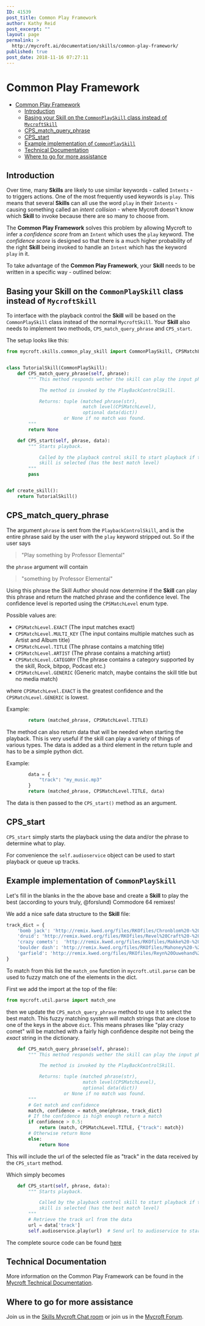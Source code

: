```yaml
---
ID: 41539
post_title: Common Play Framework
author: Kathy Reid
post_excerpt: ""
layout: page
permalink: >
  http://mycroft.ai/documentation/skills/common-play-framework/
published: true
post_date: 2018-11-16 07:27:11
---
```

# Common Play Framework

- [Common Play Framework](#common-play-framework)
  * [Introduction](#introduction)
  * [Basing your Skill on the `CommonPlaySkill` class instead of `MycroftSkill`](#basing-your-skill-on-the-commonplayskill-class-instead-of-mycroftskill)
  * [CPS_match_query_phrase](#cps-match-query-phrase)
  * [CPS_start](#cps-start)
  * [Example implementation of `CommonPlaySkill`](#example-implementation-of-commonplayskill)
  * [Technical Documentation](#technical-documentation)
  * [Where to go for more assistance](#where-to-go-for-more-assistance)


## Introduction

Over time, many **Skills** are likely to use similar keywords - called `Intents` - to triggers actions. One of the most frequently used keywords is `play`. This means that several **Skills** can all use the word `play` in their `Intents` - causing something called an _intent collision_ - where Mycroft doesn't know which **Skill** to invoke because there are so many to choose from.

The **Common Play Framework** solves this problem by allowing Mycroft to infer a _confidence score_ from an `Intent` which uses the `play` keyword. The _confidence score_ is designed so that there is a much higher probability of the right **Skill** being invoked to handle an `Intent` which has the keyword `play` in it.

To take advantage of the **Common Play Framework**, your **Skill** needs to be written in a specific way - outlined below:


## Basing your Skill on the `CommonPlaySkill` class instead of `MycroftSkill`

To interface with the playback control the **Skill** will be based on the `CommonPlaySkill` class instead of the normal `MycroftSkill`. Your **Skill** also needs to implement two methods, `CPS_match_query_phrase` and `CPS_start`.

The setup looks like this:

```python
from mycroft.skills.common_play_skill import CommonPlaySkill, CPSMatchLevel


class TutorialSkill(CommonPlaySkill):
    def CPS_match_query_phrase(self, phrase):
        """ This method responds wether the skill can play the input phrase.

            The method is invoked by the PlayBackControlSkill.

            Returns: tuple (matched phrase(str),
                            match level(CPSMatchLevel),
                            optional data(dict))
                     or None if no match was found.
        """
        return None

    def CPS_start(self, phrase, data):
        """ Starts playback.

            Called by the playback control skill to start playback if the
            skill is selected (has the best match level)
        """
        pass


def create_skill():
    return TutorialSkill()
```


## CPS_match_query_phrase

The argument `phrase` is sent from the `PlaybackControlSkill`, and is the entire phrase said by the user with the `play` keyword stripped out. So if the user says

> "Play something by Professor Elemental"

the `phrase` argument will contain

> "something by Professor Elemental"

Using this phrase the Skill Author should now determine if the **Skill** can play this phrase and return the matched phrase and the confidence level. The confidence level is reported using the `CPSMatchLevel` enum type.

Possible values are:

- `CPSMatchLevel.EXACT` (The input matches exact)
- `CPSMatchLevel.MULTI_KEY` (The input contains multiple matches such as Artist and Album title)
- `CPSMatchLevel.TITLE` (The phrase contains a matching title)
- `CPSMatchLevel.ARTIST` (The phrase contains a matching artist)
- `CPSMatchLevel.CATEGORY` (The phrase contains a category supported by the skill, Rock, bitpop, Podcast etc.)
- `CPSMatchLevel.GENERIC` (Generic match, maybe contains the skill title but no media match)

where `CPSMatchLevel.EXACT` is the greatest confidence and the `CPSMatchLevel.GENERIC` is lowest.

Example:
```python
        return (matched_phrase, CPSMatchLevel.TITLE)
```

The method can also return data that will be needed when starting the playback. This is very useful if the skill can play a variety of things of various types. The data is added as a third element in the return tuple and has to be a simple python dict.

Example:
```python
        data = {
            "track": "my_music.mp3"
        }
        return (matched_phrase, CPSMatchLevel.TITLE, data)
```

The data is then passed to the `CPS_start()` method as an argument.

## CPS_start

`CPS_start` simply starts the playback using the data and/or the phrase to determine what to play.

For convenience the `self.audioservice` object can be used to start playback or queue up tracks.

## Example implementation of `CommonPlaySkill`

Let's fill in the blanks in the the above base and create a **Skill** to play the best (according to yours truly, @forslund) Commodore 64 remixes!

We add a nice safe data structure to the **Skill** file:

```python
track_dict = {
    'bomb jack': 'http://remix.kwed.org/files/RKOfiles/Chronblom%20-%20Bomb%20Jack%20subtune%206%20(violin%20version).mp3',
    'druid': 'http://remix.kwed.org/files/RKOfiles/Revel%20Craft%20-%20Druid.mp3',
    'crazy comets':  'http://remix.kwed.org/files/RKOfiles/Makke%20-%20Crazy%20Comets%20(Komet%20Non-Stop).mp3',
    'boulder dash': 'http://remix.kwed.org/files/RKOfiles/Mahoney%20-%20BoulderDash%20(Commodore%2069%20mix).mp3',
    'garfield': 'http://remix.kwed.org/files/RKOfiles/Reyn%20Ouwehand%20-%20Garfield.mp3'
}
```

To match from this list the `match_one` function in `mycroft.util.parse` can be used to fuzzy match one of the elements in the dict.

First we add the import at the top of the file:

```python
from mycroft.util.parse import match_one
```

then we update the `CPS_match_query_phrase` method to use it to select the best match. This fuzzy matching system will match strings that are close to one of the keys in the above `dict`. This means phrases like "play crazy comet" will be matched with a fairly high confidence despite not being the _exact_ string in the dictionary.

```python
    def CPS_match_query_phrase(self, phrase):
        """ This method responds wether the skill can play the input phrase.

            The method is invoked by the PlayBackControlSkill.

            Returns: tuple (matched phrase(str),
                            match level(CPSMatchLevel),
                            optional data(dict))
                     or None if no match was found.
        """
        # Get match and confidence
        match, confidence = match_one(phrase, track_dict)
        # If the confidence is high enough return a match
        if confidence > 0.5:
            return (match, CPSMatchLevel.TITLE, {"track": match})
        # Otherwise return None
        else:
            return None
```

This will include the url of the selected file as "track" in the data received by the `CPS_start` method.

Which simply becomes

```python
    def CPS_start(self, phrase, data):
        """ Starts playback.

            Called by the playback control skill to start playback if the
            skill is selected (has the best match level)
        """
        # Retrieve the track url from the data
        url = data['track']
        self.audioservice.play(url)  # Send url to audioservice to start playback
```

The complete source code can be found [here](https://github.com/forslund/common-play-tutorial)

## Technical Documentation
More information on the Common Play Framework can be found in the [Mycroft Technical Documentation](https://mycroft-core.readthedocs.io/en/master/source/mycroft.html#commonplayskill-class).

## Where to go for more assistance

Join us in the [Skills Mycroft Chat room](https://chat.mycroft.ai/community/channels/skills) or join us in the [Mycroft Forum](https://community.mycroft.ai).